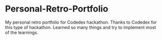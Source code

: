 # Personal-Retro-Portfolio
My personal retro portfolio for Codedex hackathon. Thanks to Codedex for this type of hackathon. Learned so many things and try to implement most of the learnings.  
